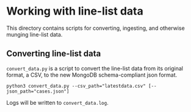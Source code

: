 # Working with line-list data

This directory contains scripts for converting, ingesting, and otherwise munging line-list data.

## Converting line-list data

`convert_data.py` is a script to convert the line-list data from its original format, a CSV, to the new MongoDB schema-compliant json format.

```console
python3 convert_data.py --csv_path="latestdata.csv" [--json_path="cases.json"]
```

Logs will be written to `convert_data.log`.